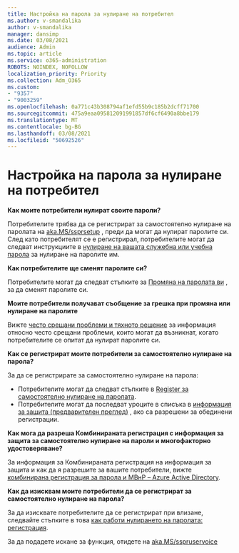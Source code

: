 ```yaml
---
title: Настройка на парола за нулиране на потребител
ms.author: v-smandalika
author: v-smandalika
manager: dansimp
ms.date: 03/08/2021
audience: Admin
ms.topic: article
ms.service: o365-administration
ROBOTS: NOINDEX, NOFOLLOW
localization_priority: Priority
ms.collection: Adm_O365
ms.custom:
- "9357"
- "9003259"
ms.openlocfilehash: 0a771c43b308794af1efd55b9c185b2dcff71700
ms.sourcegitcommit: 475a9eaa095812091991857df6cf6490a8bbe179
ms.translationtype: MT
ms.contentlocale: bg-BG
ms.lasthandoff: 03/08/2021
ms.locfileid: "50692526"
---
```

# <a name="user-reset-password-setup"></a>Настройка на парола за нулиране на потребител

**Как моите потребители нулират своите пароли?**

Потребителите трябва да се регистрират за самостоятелно нулиране на паролата на [aka.MS/ssprsetup](https://mysignins.microsoft.com/security-info) , преди да могат да нулират паролите си. След като потребителят се е регистрирал, потребителите могат да следват инструкциите в [нулиране на вашата служебна или учебна парола](https://docs.microsoft.com/azure/active-directory/user-help/active-directory-passwords-update-your-own-password) за нулиране на паролите им.

**Как потребителите ще сменят паролите си?**

Потребителите могат да следват стъпките за [Промяна на паролата ви](https://docs.microsoft.com/azure/active-directory/user-help/active-directory-passwords-update-your-own-password) , за да сменят паролите си.

**Моите потребители получават съобщение за грешка при промяна или нулиране на паролите**

Вижте [често срещани проблеми и тяхното решение](https://docs.microsoft.com/azure/active-directory/user-help/active-directory-passwords-update-your-own-password) за информация относно често срещани проблеми, които могат да възникнат, когато потребителите се опитат да нулират паролите си.

**Как се регистрират моите потребители за самостоятелно нулиране на парола?**

За да се регистрирате за самостоятелно нулиране на парола:

- Потребителите могат да следват стъпките в [Register за самостоятелно нулиране на паролата](https://docs.microsoft.com/azure/active-directory/user-help/active-directory-passwords-reset-register).
- Потребителите могат да последват уроците в списъка в [информация за защита (предварителен преглед)](https://docs.microsoft.com/azure/active-directory/user-help/security-info-setup-signin) , ако са разрешени за обединени регистрации.

**Как мога да разреша Комбинираната регистрация с информация за защита за самостоятелно нулиране на пароли и многофакторно удостоверяване?**

За информация за Комбинираната регистрация на информация за защита и как да я разрешите за вашите потребители, вижте [комбинирана регистрация за парола и МВнР – Azure Active Directory](https://docs.microsoft.com/azure/active-directory/authentication/concept-registration-mfa-sspr-combined).

**Как да изисквам моите потребители да се регистрират за самостоятелно нулиране на парола?**

За да изисквате потребителите да се регистрират при влизане, следвайте стъпките в това [как работи нулирането на паролата: регистрация](https://docs.microsoft.com/azure/active-directory/authentication/concept-sspr-howitworks).

За да подадете искане за функция, отидете на [aka.MS/sspruservoice](https://feedback.azure.com/forums/169401-azure-active-directory/category/166251-self-service-password-reset)



 












